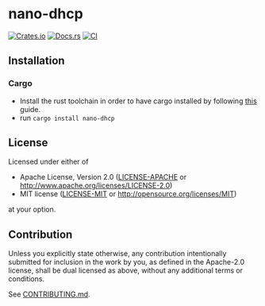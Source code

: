 # nano-dhcp

[![Crates.io](https://img.shields.io/crates/v/nano-dhcp.svg)](https://crates.io/crates/nano-dhcp)
[![Docs.rs](https://docs.rs/nano-dhcp/badge.svg)](https://docs.rs/nano-dhcp)
[![CI](https://github.com/Mpult/nano-dhcp/workflows/CI/badge.svg)](https://github.com/Mpult/nano-dhcp/actions)

## Installation

### Cargo

* Install the rust toolchain in order to have cargo installed by following
  [this](https://www.rust-lang.org/tools/install) guide.
* run `cargo install nano-dhcp`

## License

Licensed under either of

 * Apache License, Version 2.0
   ([LICENSE-APACHE](LICENSE-APACHE) or http://www.apache.org/licenses/LICENSE-2.0)
 * MIT license
   ([LICENSE-MIT](LICENSE-MIT) or http://opensource.org/licenses/MIT)

at your option.

## Contribution

Unless you explicitly state otherwise, any contribution intentionally submitted
for inclusion in the work by you, as defined in the Apache-2.0 license, shall be
dual licensed as above, without any additional terms or conditions.

See [CONTRIBUTING.md](CONTRIBUTING.md).
